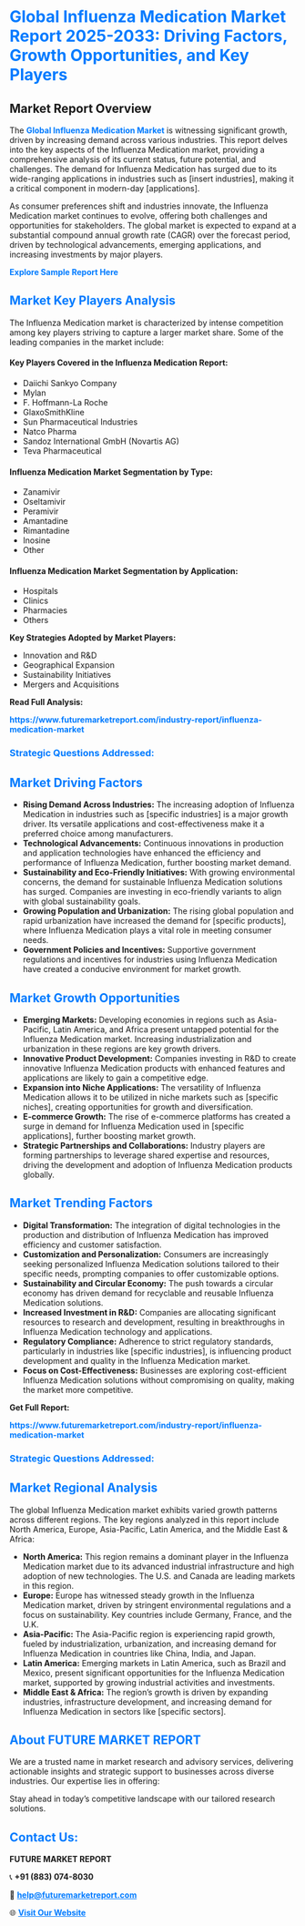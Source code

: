 <h1 style="color: #007BFF;">Global Influenza Medication Market Report 2025-2033: Driving Factors, Growth Opportunities, and Key Players</h1>

<section id="overview">
<h2>Market Report Overview</h2>
<p>The <a href="https://www.futuremarketreport.com/industry-report/influenza-medication-market" style="color: #007BFF; text-decoration: none;"><strong>Global Influenza Medication Market</strong></a> is witnessing significant growth, driven by increasing demand across various industries. This report delves into the key aspects of the Influenza Medication market, providing a comprehensive analysis of its current status, future potential, and challenges. The demand for Influenza Medication has surged due to its wide-ranging applications in industries such as [insert industries], making it a critical component in modern-day [applications].</p>
<p>As consumer preferences shift and industries innovate, the Influenza Medication market continues to evolve, offering both challenges and opportunities for stakeholders. The global market is expected to expand at a substantial compound annual growth rate (CAGR) over the forecast period, driven by technological advancements, emerging applications, and increasing investments by major players.</p>
</section>

<section id="overview">
<p><a href="https://www.futuremarketreport.com/request-sample/reportId=77094" style="color: #007BFF; text-decoration: none;"><strong>Explore Sample Report Here</strong></a></p>
</section>

<section id="key-players">
<h2 style="color: #007BFF;">Market Key Players Analysis</h2>
<p>The Influenza Medication market is characterized by intense competition among key players striving to capture a larger market share. Some of the leading companies in the market include:</p>
<h4>Key Players Covered in the Influenza Medication Report:</h4>
<ul><li>Daiichi Sankyo Company</li><li>Mylan</li><li>F. Hoffmann-La Roche</li><li>GlaxoSmithKline</li><li>Sun Pharmaceutical Industries</li><li>Natco Pharma</li><li>Sandoz International GmbH (Novartis AG)</li><li>Teva Pharmaceutical</li></ul>
<h4>Influenza Medication Market Segmentation by Type:</h4>
<ul><li>Zanamivir</li><li>Oseltamivir</li><li>Peramivir</li><li>Amantadine</li><li>Rimantadine</li><li>Inosine</li><li>Other</li></ul>

<h4>Influenza Medication Market Segmentation by Application:</h4>
<ul><li>Hospitals</li><li>Clinics</li><li>Pharmacies</li><li>Others</li></ul>
<p><strong>Key Strategies Adopted by Market Players:</strong></p>
<ul>
<li>Innovation and R&D</li>
<li>Geographical Expansion</li>
<li>Sustainability Initiatives</li>
<li>Mergers and Acquisitions</li>
</ul>
</section>

<section>
<p><strong>Read Full Analysis: </strong></p><a href="https://www.futuremarketreport.com/industry-report/influenza-medication-market" style="color: #007BFF; text-decoration: none;"><strong>https://www.futuremarketreport.com/industry-report/influenza-medication-market</strong></a>
<h3 style="color: #007BFF;">Strategic Questions Addressed:</h3>
</section>

<section id="driving-factors">
<h2 style="color: #007BFF;">Market Driving Factors</h2>
<ul>
<li><strong>Rising Demand Across Industries:</strong> The increasing adoption of Influenza Medication in industries such as [specific industries] is a major growth driver. Its versatile applications and cost-effectiveness make it a preferred choice among manufacturers.</li>
<li><strong>Technological Advancements:</strong> Continuous innovations in production and application technologies have enhanced the efficiency and performance of Influenza Medication, further boosting market demand.</li>
<li><strong>Sustainability and Eco-Friendly Initiatives:</strong> With growing environmental concerns, the demand for sustainable Influenza Medication solutions has surged. Companies are investing in eco-friendly variants to align with global sustainability goals.</li>
<li><strong>Growing Population and Urbanization:</strong> The rising global population and rapid urbanization have increased the demand for [specific products], where Influenza Medication plays a vital role in meeting consumer needs.</li>
<li><strong>Government Policies and Incentives:</strong> Supportive government regulations and incentives for industries using Influenza Medication have created a conducive environment for market growth.</li>
</ul>
</section>

<section id="growth-opportunities">
<h2 style="color: #007BFF;">Market Growth Opportunities</h2>
<ul>
<li><strong>Emerging Markets:</strong> Developing economies in regions such as Asia-Pacific, Latin America, and Africa present untapped potential for the Influenza Medication market. Increasing industrialization and urbanization in these regions are key growth drivers.</li>
<li><strong>Innovative Product Development:</strong> Companies investing in R&D to create innovative Influenza Medication products with enhanced features and applications are likely to gain a competitive edge.</li>
<li><strong>Expansion into Niche Applications:</strong> The versatility of Influenza Medication allows it to be utilized in niche markets such as [specific niches], creating opportunities for growth and diversification.</li>
<li><strong>E-commerce Growth:</strong> The rise of e-commerce platforms has created a surge in demand for Influenza Medication used in [specific applications], further boosting market growth.</li>
<li><strong>Strategic Partnerships and Collaborations:</strong> Industry players are forming partnerships to leverage shared expertise and resources, driving the development and adoption of Influenza Medication products globally.</li>
</ul>
</section>

<section id="trending-factors">
<h2 style="color: #007BFF;">Market Trending Factors</h2>
<ul>
<li><strong>Digital Transformation:</strong> The integration of digital technologies in the production and distribution of Influenza Medication has improved efficiency and customer satisfaction.</li>
<li><strong>Customization and Personalization:</strong> Consumers are increasingly seeking personalized Influenza Medication solutions tailored to their specific needs, prompting companies to offer customizable options.</li>
<li><strong>Sustainability and Circular Economy:</strong> The push towards a circular economy has driven demand for recyclable and reusable Influenza Medication solutions.</li>
<li><strong>Increased Investment in R&D:</strong> Companies are allocating significant resources to research and development, resulting in breakthroughs in Influenza Medication technology and applications.</li>
<li><strong>Regulatory Compliance:</strong> Adherence to strict regulatory standards, particularly in industries like [specific industries], is influencing product development and quality in the Influenza Medication market.</li>
<li><strong>Focus on Cost-Effectiveness:</strong> Businesses are exploring cost-efficient Influenza Medication solutions without compromising on quality, making the market more competitive.</li>
</ul>
</section>

<section>
<p><strong>Get Full Report: </strong></p><a href="https://www.futuremarketreport.com/industry-report/influenza-medication-market" style="color: #007BFF; text-decoration: none;"><strong>https://www.futuremarketreport.com/industry-report/influenza-medication-market</strong></a>
<h3 style="color: #007BFF;">Strategic Questions Addressed:</h3>
</section>


<section id="regional-analysis">
<h2 style="color: #007BFF;">Market Regional Analysis</h2>
<p>The global Influenza Medication market exhibits varied growth patterns across different regions. The key regions analyzed in this report include North America, Europe, Asia-Pacific, Latin America, and the Middle East & Africa:</p>
<ul>
<li><strong>North America:</strong> This region remains a dominant player in the Influenza Medication market due to its advanced industrial infrastructure and high adoption of new technologies. The U.S. and Canada are leading markets in this region.</li>
<li><strong>Europe:</strong> Europe has witnessed steady growth in the Influenza Medication market, driven by stringent environmental regulations and a focus on sustainability. Key countries include Germany, France, and the U.K.</li>
<li><strong>Asia-Pacific:</strong> The Asia-Pacific region is experiencing rapid growth, fueled by industrialization, urbanization, and increasing demand for Influenza Medication in countries like China, India, and Japan.</li>
<li><strong>Latin America:</strong> Emerging markets in Latin America, such as Brazil and Mexico, present significant opportunities for the Influenza Medication market, supported by growing industrial activities and investments.</li>
<li><strong>Middle East & Africa:</strong> The region’s growth is driven by expanding industries, infrastructure development, and increasing demand for Influenza Medication in sectors like [specific sectors].</li>
</ul>
</section>

<footer>
<h2 style="color: #007BFF;">About FUTURE MARKET REPORT</h2>
<p>We are a trusted name in market research and advisory services, delivering actionable insights and strategic support to businesses across diverse industries. Our expertise lies in offering:</p>

<p>Stay ahead in today’s competitive landscape with our tailored research solutions.</p>

<h2 style="color: #007BFF;">Contact Us:</h2>
<p><strong>FUTURE MARKET REPORT</strong></p>
<p>📞 <strong>+91 (883) 074-8030</strong></p>
<p>📧 <strong><a href="mailto:help@futuremarketreport.com" style="color: #007BFF;">help@futuremarketreport.com</a></strong></p>
<p>🌐 <strong><a href="https://www.futuremarketreport.com/" style="color: #007BFF;">Visit Our Website</a></strong></p>
</footer>